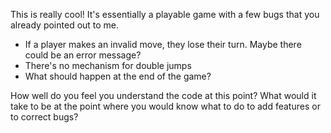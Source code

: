 This is really cool! It's essentially a playable game with a few bugs that you already pointed out to me.

 * If a player makes an invalid move, they lose their turn.  Maybe there could be an error message?
 * There's no mechanism for double jumps
 * What should happen at the end of the game?

How well do you feel you understand the code at this point?  What would it take to be at the point where you would know what to do to add features or to correct bugs?


